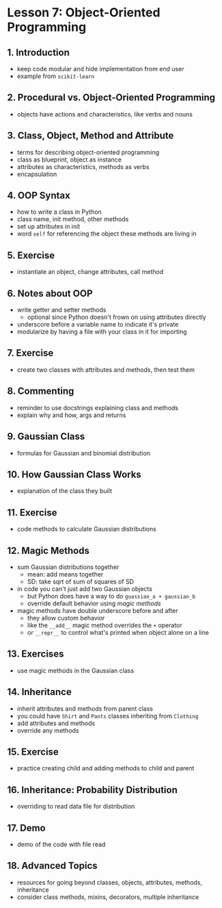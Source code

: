 # Lesson 7: Object-Oriented Programming

## 1. Introduction 
- keep code modular and hide implementation from end user
- example from `scikit-learn`

## 2. Procedural vs. Object-Oriented Programming
- objects have actions and characteristics, like verbs and nouns

## 3. Class, Object, Method and Attribute
- terms for describing object-oriented programming
- class as blueprint, object as instance
- attributes as characteristics, methods as verbs
- encapsulation

## 4. OOP Syntax
- how to write a class in Python
- class name, init method, other methods
- set up attributes in init
- word `self` for referencing the object these methods are living in

## 5. Exercise
- instantiate an object, change attributes, call method

## 6. Notes about OOP
- write getter and setter methods
    - optional since Python doesn't frown on using attributes directly
- underscore before a variable name to indicate it's private
- modularize by having a file with your class in it for importing

## 7. Exercise
- create two classes with attributes and methods, then test them

## 8. Commenting
- reminder to use docstrings explaining class and methods
- explain why and how, args and returns

## 9. Gaussian Class
- formulas for Gaussian and binomial distribution

## 10. How Gaussian Class Works
- explanation of the class they built

## 11. Exercise
- code methods to calculate Gaussian distributions

## 12. Magic Methods
- sum Gaussian distributions together
    - mean: add means together
    - SD: take sqrt of sum of squares of SD
- in code you can't just add two Gaussian objects
    - but Python does have a way to do `guassian_a + gaussian_b`
    - override default behavior using _magic methods_
- magic methods have double underscore before and after
    - they allow custom behavior
    - like the `__add__` magic method overrides the `+` operator
    - or `__repr__` to control what's printed when object alone on a line

## 13. Exercises
- use magic methods in the Gaussian class

## 14. Inheritance
- inherit attributes and methods from parent class
- you could have `Shirt` and `Pants` classes inheriting from `Clothing`
- add attributes and methods
- override any methods

## 15. Exercise
- practice creating child and adding methods to child and parent

## 16. Inheritance: Probability Distribution
- overriding to read data file for distribution

## 17. Demo
- demo of the code with file read

## 18. Advanced Topics
- resources for going beyond classes, objects, attributes, methods, inheritance
- consider class methods, mixins, decorators, multiple inheritance
